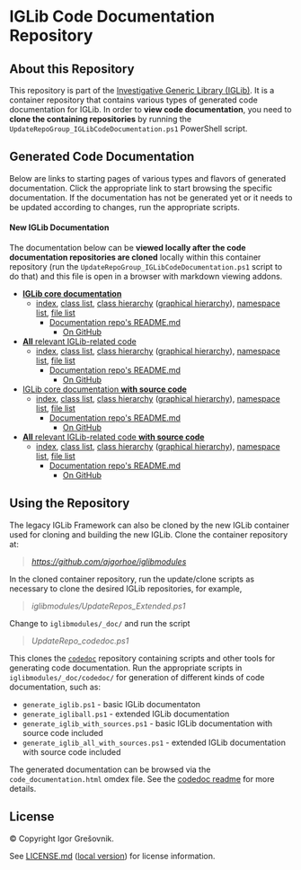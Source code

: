 
# IGLib Code Documentation Repository

## About this Repository

This repository is part of the [Investigative Generic Library (IGLib)](https://github.com/ajgorhoe/IGLib.modules.IGLibCore/blob/main/README.md). It is a container repository that contains various types of generated code documentation for IGLib. In order to **view code documentation**, you need to **clone the containing repositories** by running the `UpdateRepoGroup_IGLibCodeDocumentation.ps1` PowerShell script.

## Generated Code Documentation

Below are links to starting pages of various types and flavors of generated documentation. Click the appropriate link to start browsing the specific documentation. If the documentation has not be generated yet or it needs to be updated according to changes, run the appropriate scripts.  

#### New IGLib Documentation

The documentation below can be **viewed locally after the code documentation repositories are cloned** locally within this container repository (run the `UpdateRepoGroup_IGLibCodeDocumentation.ps1` script to do that) and this file is open in a browser with markdown viewing addons.

* [**IGLib core documentation**](Doc/IGLib/html/index.html)
  * [index](Doc/IGLib/html/index.html), [class list](Doc/IGLib/html/annotated.html), [class hierarchy](Doc/IGLib/html/hierarchy.html) ([graphical hierarchy](Doc/IGLib/html/inherits.html)), [namespace list](Doc/IGLib/html/namespaces.html), [file list](Doc/IGLib/html/files.html)
    * [Documentation repo's README.md](Doc/IGLib/README.md)
      * [On GitHub](https://github.com/ajgorhoe/CodeDocumentation.IGLib)
* [**All** relevant IGLib-related code](Doc/IGLibAll/html/index.html)
  * [index](Doc/IGLibAll/html/index.html), [class list](Doc/IGLibAll/html/annotated.html), [class hierarchy](Doc/IGLibAll/html/hierarchy.html) ([graphical hierarchy](Doc/IGLibAll/html/inherits.html)), [namespace list](Doc/IGLibAll/html/namespaces.html), [file list](Doc/IGLibAll/html/files.html)
    * [Documentation repo's README.md](Doc/IGLibAll/README.md)
      * [On GitHub](https://github.com/ajgorhoe/CodeDocumentation.IGLibAll)
* [IGLib core documentation **with source code**](DocWithSources/IGLibWithSources/html/index.html)
  * [index](DocWithSources/IGLibWithSources/html/index.html), [class list](DocWithSources/IGLibWithSources/html/annotated.html), [class hierarchy](DocWithSources/IGLibWithSources/html/hierarchy.html) ([graphical hierarchy](DocWithSources/IGLibWithSources/html/inherits.html)), [namespace list](DocWithSources/IGLibWithSources/html/namespaces.html), [file list](DocWithSources/IGLibWithSources/html/files.html)
    * [Documentation repo's README.md](DocWithSources/IGLibWithSources/README.md)
      * [On GitHub](https://github.com/ajgorhoe/CodeDocumentation.IGLibWithSources)
* [**All** relevant IGLib-related code **with source code**](DocWithSources/IGLibAllWithSources/html/index.html)
  * [index](DocWithSources/IGLibAllWithSources/html/index.html), [class list](DocWithSources/IGLibAllWithSources/html/annotated.html), [class hierarchy](DocWithSources/IGLibAllWithSources/html/hierarchy.html) ([graphical hierarchy](DocWithSources/IGLibAllWithSources/html/inherits.html)), [namespace list](DocWithSources/IGLibAllWithSources/html/namespaces.html), [file list](DocWithSources/IGLibAllWithSources/html/files.html)
    * [Documentation repo's README.md](DocWithSources/IGLibAllWithSources/README.md)
      * [On GitHub](https://github.com/ajgorhoe/CodeDocumentation.IGLibAllWithSources)

## Using the Repository

The legacy IGLib Framework can also be cloned by the new IGLib container used for cloning and building the new IGLib. Clone the container repository at:

> *<https://github.com/ajgorhoe/iglibmodules>*

In the cloned container repository, run the update/clone scripts as necessary to clone the desired IGLib repositories, for example,

> *iglibmodules/UpdateRepos_Extended.ps1*

Change to `iglibmodules/_doc/` and run the script

> *UpdateRepo_codedoc.ps1*

This clones the [`codedoc`](https://github.com/ajgorhoe/IGLib.workspace.doc.codedoc) repository containing scripts and other tools for generating code documentation. Run the appropriate scripts in `iglibmodules/_doc/codedoc/` for generation of different kinds of code documentation, such as:

* `generate_iglib.ps1` - basic IGLib documentaton
* `generate_igliball.ps1` - extended IGLib documentation
* `generate_iglib_with_sources.ps1` - basic IGLib documentation with source code included
* `generate_iglib_all_with_sources.ps1` - extended IGLib documentation with source code included

The generated documentation can be browsed via the `code_documentation.html` omdex file. See the [codedoc readme](https://github.com/ajgorhoe/IGLib.workspace.doc.codedoc/blob/master/README.md) for more details.

## License

© Copyright Igor Grešovnik.

See [LICENSE.md](https://github.com/ajgorhoe/CodeDocumentation/blob/main/LICENSE.md) ([local version](./LICENSE.md)) for license information.
